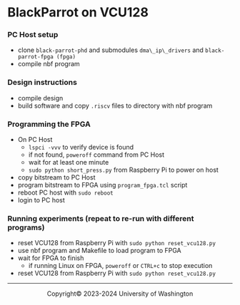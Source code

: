 # BlackParrot on VCU128

### PC Host setup
* clone `black-parrot-phd` and submodules `dma\_ip\_drivers` and `black-parrot-fpga (fpga)`
* compile nbf program

### Design instructions
* compile design
* build software and copy `.riscv` files to directory with nbf program

### Programming the FPGA
* On PC Host
  * `lspci -vvv` to verify device is found
  * if not found, `poweroff` command from PC Host
  * wait for at least one minute
  * `sudo python short_press.py` from Raspberry Pi to power on host
* copy bitstream to PC Host
* program bitstream to FPGA using `program_fpga.tcl` script
* reboot PC host with `sudo reboot`
* login to PC host

### Running experiments (repeat to re-run with different programs)
* reset VCU128 from Raspberry Pi with `sudo python reset_vcu128.py`
* use nbf program and Makefile to load program to FPGA
* wait for FPGA to finish
  * if running Linux on FPGA, `poweroff` or `CTRL+c` to stop execution
* reset VCU128 from Raspberry Pi with `sudo python reset_vcu128.py`

-----

<p align="center">Copyright&copy; 2023-2024 University of Washington</p>
